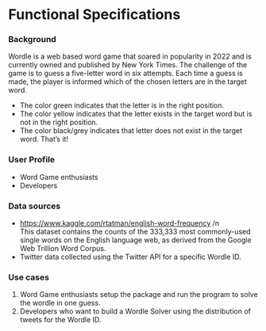 # Functional Specifications

### Background
Wordle is a web based word game that soared in popularity in 2022 and is currently owned and published by New York Times.
The challenge of the game is to guess a five-letter word in six attempts.
Each time a guess is made, the player is informed which of the chosen letters are in the target word.
- The color green indicates that the letter is in the right position.
- The color yellow indicates that the letter exists in the target word but is not in the right position.
- The color black/grey indicates that letter does not exist in the target word.
That’s it!

### User Profile
- Word Game enthusiasts
- Developers

### Data sources
- https://www.kaggle.com/rtatman/english-word-frequency /n	
This dataset contains the counts of the 333,333 most commonly-used single words on the English language web, as derived from the Google Web Trillion Word Corpus.
- Twitter data collected using the Twitter API for a specific Wordle ID.

### Use cases
1. Word Game enthusiasts setup the package and run the program to solve the wordle in one guess.
2. Developers who want to build a Wordle Solver using the distribution of tweets for the Wordle ID.




